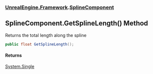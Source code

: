 ### [UnrealEngine.Framework](./UnrealEngine-Framework.md 'UnrealEngine.Framework').[SplineComponent](./SplineComponent.md 'UnrealEngine.Framework.SplineComponent')
## SplineComponent.GetSplineLength() Method
Returns the total length along the spline  
```csharp
public float GetSplineLength();
```
#### Returns
[System.Single](https://docs.microsoft.com/en-us/dotnet/api/System.Single 'System.Single')  
